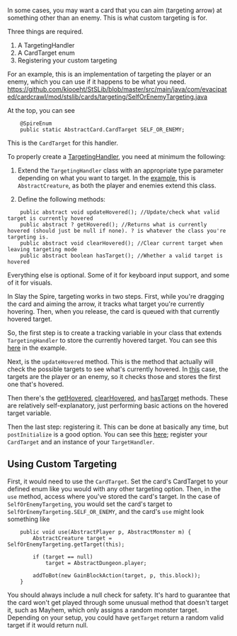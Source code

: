In some cases, you may want a card that you can aim (targeting arrow) at something other than an enemy.
This is what custom targeting is for.

Three things are required.
1. A TargetingHandler
2. A CardTarget enum
3. Registering your custom targeting

For an example, this is an implementation of targeting the player or an enemy, which you can use if it happens to be what you need.
https://github.com/kiooeht/StSLib/blob/master/src/main/java/com/evacipated/cardcrawl/mod/stslib/cards/targeting/SelfOrEnemyTargeting.java

At the top, you can see
```
    @SpireEnum
    public static AbstractCard.CardTarget SELF_OR_ENEMY;
```
This is the `CardTarget` for this handler.

To properly create a [TargetingHandler](https://github.com/kiooeht/StSLib/blob/master/src/main/java/com/evacipated/cardcrawl/mod/stslib/cards/targeting/TargetingHandler.java), you need at minimum the following:

1. Extend the `TargetingHandler` class with an appropriate type parameter depending on what you want to target. In the [example](https://github.com/kiooeht/StSLib/blob/master/src/main/java/com/evacipated/cardcrawl/mod/stslib/cards/targeting/SelfOrEnemyTargeting.java#L20), this is `AbstractCreature`, as both the player and enemies extend this class.

2. Define the following methods:
```
    public abstract void updateHovered(); //Update/check what valid target is currently hovered
    public abstract ? getHovered(); //Returns what is currently hovered (should just be null if none). ? is whatever the class you're targeting is.
    public abstract void clearHovered(); //Clear current target when leaving targeting mode
    public abstract boolean hasTarget(); //Whether a valid target is hovered
```

Everything else is optional. Some of it for keyboard input support, and some of it for visuals.

In Slay the Spire, targeting works in two steps.
First, while you're dragging the card and aiming the arrow, it tracks what target you're currently hovering.
Then, when you release, the card is queued with that currently hovered target.

So, the first step is to create a tracking variable in your class that extends `TargetingHandler` to store the currently hovered target.
You can see this [here](https://github.com/kiooeht/StSLib/blob/master/src/main/java/com/evacipated/cardcrawl/mod/stslib/cards/targeting/SelfOrEnemyTargeting.java#L28) in the example.

Next, is the `updateHovered` method. This is the method that actually will check the possible targets to see what's currently hovered.
In [this](https://github.com/kiooeht/StSLib/blob/master/src/main/java/com/evacipated/cardcrawl/mod/stslib/cards/targeting/SelfOrEnemyTargeting.java#L36) case, the targets are the player or an enemy, so it checks those and stores the first one that's hovered.

Then there's the [getHovered](https://github.com/kiooeht/StSLib/blob/master/src/main/java/com/evacipated/cardcrawl/mod/stslib/cards/targeting/SelfOrEnemyTargeting.java#L57), [clearHovered](https://github.com/kiooeht/StSLib/blob/master/src/main/java/com/evacipated/cardcrawl/mod/stslib/cards/targeting/SelfOrEnemyTargeting.java#L62), and [hasTarget](https://github.com/kiooeht/StSLib/blob/master/src/main/java/com/evacipated/cardcrawl/mod/stslib/cards/targeting/SelfOrEnemyTargeting.java#L31) methods. These are relatively self-explanatory, just performing basic actions on the hovered target variable.

Then the last step: registering it. This can be done at basically any time, but `postInitialize` is a good option.
You can see this [here](https://github.com/kiooeht/StSLib/blob/master/src/main/java/com/evacipated/cardcrawl/mod/stslib/StSLib.java#L72); register your `CardTarget` and an instance of your `TargetHandler`.

## Using Custom Targeting

First, it would need to use the `CardTarget`. Set the card's CardTarget to your defined enum like you would with any other targeting option.
Then, in the `use` method, access where you've stored the card's target. In the case of `SelfOrEnemyTargeting`, you would set the card's target to `SelfOrEnemyTargeting.SELF_OR_ENEMY`, and the card's `use` might look something like
```
    public void use(AbstractPlayer p, AbstractMonster m) {
        AbstractCreature target = SelfOrEnemyTargeting.getTarget(this);

        if (target == null)
            target = AbstractDungeon.player;

        addToBot(new GainBlockAction(target, p, this.block));
    }
```

You should always include a null check for safety. It's hard to guarantee that the card won't get played through some unusual method that doesn't target it, such as Mayhem, which only assigns a random monster target. Depending on your setup, you could have `getTarget` return a random valid target if it would return null.